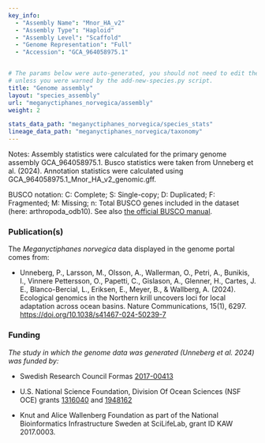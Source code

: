 ```yaml
---
key_info:
  - "Assembly Name": "Mnor_HA_v2"
  - "Assembly Type": "Haploid"
  - "Assembly Level": "Scaffold"
  - "Genome Representation": "Full"
  - "Accession": "GCA_964058975.1"


# The params below were auto-generated, you should not need to edit them...
# unless you were warned by the add-new-species.py script.
title: "Genome assembly"
layout: "species_assembly"
url: "meganyctiphanes_norvegica/assembly"
weight: 2

stats_data_path: "meganyctiphanes_norvegica/species_stats"
lineage_data_path: "meganyctiphanes_norvegica/taxonomy"
---
```


Notes: Assembly statistics were calculated for the primary genome assembly GCA_964058975.1. Busco statistics were taken from Unneberg et al. (2024). Annotation statistics were calculated using GCA_964058975.1_Mnor_HA_v2_genomic.gff.

BUSCO notation: C: Complete; S: Single-copy; D: Duplicated; F: Fragmented; M: Missing; n: Total BUSCO genes included in the dataset (here: arthropoda_odb10). See also [the official BUSCO manual](https://busco.ezlab.org/busco_userguide.html#interpreting-the-results).

### Publication(s)

The *Meganyctiphanes norvegica* data displayed in the genome portal comes from:

- <p> Unneberg, P., Larsson, M., Olsson, A., Wallerman, O., Petri, A., Bunikis, I., Vinnere Pettersson, O., Papetti, C., Gislason, A., Glenner, H., Cartes, J. E., Blanco-Bercial, L., Eriksen, E., Meyer, B., & Wallberg, A. (2024). Ecological genomics in the Northern krill uncovers loci for local adaptation across ocean basins. Nature Communications, 15(1), 6297. <a href="https://doi.org/10.1038/s41467-024-50239-7"> https://doi.org/10.1038/s41467-024-50239-7</a></p>

### Funding

*The study in which the genome data was generated (Unneberg et al. 2024) was funded by:*

- Swedish Research Council Formas [2017-00413](https://www.vr.se/english/swecris.html#/project/2017-00413_Formas)

- U.S. National Science Foundation, Division Of Ocean Sciences (NSF OCE) grants [1316040](https://www.nsf.gov/awardsearch/showAward?AWD_ID=1316040) and [1948162](https://www.nsf.gov/awardsearch/showAward?AWD_ID=1948162)

- Knut and Alice Wallenberg Foundation as part of the National Bioinformatics Infrastructure Sweden at SciLifeLab, grant ID KAW 2017.0003.
